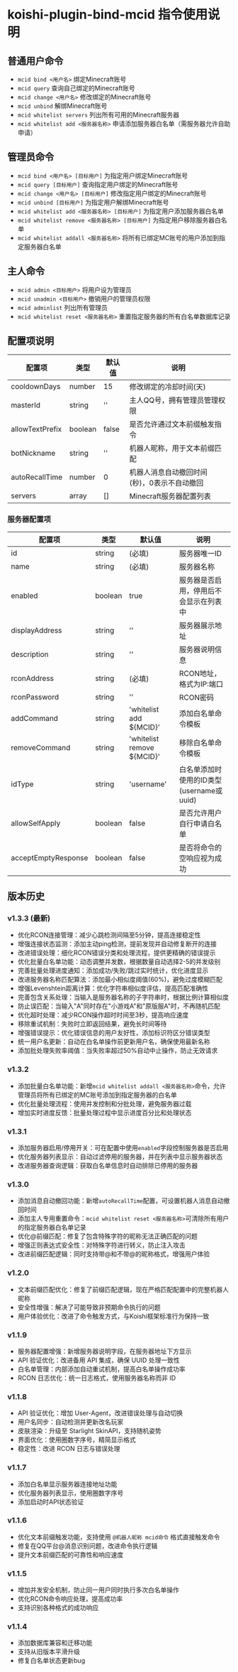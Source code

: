 # koishi-plugin-bind-mcid 指令使用说明

## 普通用户命令
- `mcid bind <用户名>` 绑定Minecraft账号
- `mcid query` 查询自己绑定的Minecraft账号
- `mcid change <用户名>` 修改绑定的Minecraft账号
- `mcid unbind` 解绑Minecraft账号
- `mcid whitelist servers` 列出所有可用的Minecraft服务器
- `mcid whitelist add <服务器名称>` 申请添加服务器白名单（需服务器允许自助申请）

## 管理员命令
- `mcid bind <用户名> [目标用户]` 为指定用户绑定Minecraft账号
- `mcid query [目标用户]` 查询指定用户绑定的Minecraft账号
- `mcid change <用户名> [目标用户]` 修改指定用户绑定的Minecraft账号
- `mcid unbind [目标用户]` 为指定用户解绑Minecraft账号
- `mcid whitelist add <服务器名称> [目标用户]` 为指定用户添加服务器白名单
- `mcid whitelist remove <服务器名称> [目标用户]` 为指定用户移除服务器白名单
- `mcid whitelist addall <服务器名称>` 将所有已绑定MC账号的用户添加到指定服务器白名单

## 主人命令
- `mcid admin <目标用户>` 将用户设为管理员
- `mcid unadmin <目标用户>` 撤销用户的管理员权限
- `mcid adminlist` 列出所有管理员
- `mcid whitelist reset <服务器名称>` 重置指定服务器的所有白名单数据库记录

## 配置项说明

| 配置项 | 类型 | 默认值 | 说明 |
|-------|-----|-------|------|
| cooldownDays | number | 15 | 修改绑定的冷却时间(天) |
| masterId | string | '' | 主人QQ号，拥有管理员管理权限 |
| allowTextPrefix | boolean | false | 是否允许通过文本前缀触发指令 |
| botNickname | string | '' | 机器人昵称，用于文本前缀匹配 |
| autoRecallTime | number | 0 | 机器人消息自动撤回时间(秒)，0表示不自动撤回 |
| servers | array | [] | Minecraft服务器配置列表 |

### 服务器配置项

| 配置项 | 类型 | 默认值 | 说明 |
|-------|-----|-------|------|
| id | string | (必填) | 服务器唯一ID |
| name | string | (必填) | 服务器名称 |
| enabled | boolean | true | 服务器是否启用，停用后不会显示在列表中 |
| displayAddress | string | '' | 服务器展示地址 |
| description | string | '' | 服务器说明信息 |
| rconAddress | string | (必填) | RCON地址，格式为IP:端口 |
| rconPassword | string | '' | RCON密码 |
| addCommand | string | 'whitelist add ${MCID}' | 添加白名单命令模板 |
| removeCommand | string | 'whitelist remove ${MCID}' | 移除白名单命令模板 |
| idType | string | 'username' | 白名单添加时使用的ID类型(username或uuid) |
| allowSelfApply | boolean | false | 是否允许用户自行申请白名单 |
| acceptEmptyResponse | boolean | false | 是否将命令的空响应视为成功 |

## 版本历史

### v1.3.3 (最新)
- 优化RCON连接管理：减少心跳检测间隔至5分钟，提高连接稳定性
- 增强连接状态监测：添加主动ping检测，提前发现并自动修复断开的连接
- 改进错误处理：细化RCON错误分类和处理流程，提供更精确的错误提示
- 优化批量白名单功能：动态调整并发数，根据数量自动选择2-5的并发级别
- 完善批量处理进度通知：添加成功/失败/跳过实时统计，优化进度显示
- 改进服务器名称匹配算法：添加最小相似度阈值(60%)，避免过度模糊匹配
- 增强Levenshtein距离计算：优化字符串相似度评估，提高匹配准确性
- 完善包含关系处理：当输入是服务器名称的子字符串时，根据比例计算相似度
- 防止误匹配：当输入"A"同时存在"小游戏A"和"原版服A"时，不再随机匹配
- 优化超时处理：减少RCON操作超时时间至3秒，提高响应速度
- 移除重试机制：失败时立即返回结果，避免长时间等待
- 增强错误提示：优化错误信息的用户友好性，添加标识符区分错误类型
- 统一用户名更新：自动在白名单操作前更新用户名，确保使用最新名称
- 添加批处理失败率阈值：当失败率超过50%自动中止操作，防止无效请求

### v1.3.2
- 添加批量白名单功能：新增`mcid whitelist addall <服务器名称>`命令，允许管理员将所有已绑定的MC账号添加到指定服务器的白名单
- 优化批量处理流程：使用并发控制和分批处理，避免服务器过载
- 增加实时进度反馈：批量处理过程中显示进度百分比和处理状态

### v1.3.1
- 添加服务器启用/停用开关：可在配置中使用`enabled`字段控制服务器是否启用
- 优化服务器列表显示：自动过滤停用的服务器，并在列表中显示服务器状态
- 改进服务器查询逻辑：获取白名单信息时自动排除已停用的服务器

### v1.3.0
- 添加消息自动撤回功能：新增`autoRecallTime`配置，可设置机器人消息自动撤回时间
- 添加主人专用重置命令：`mcid whitelist reset <服务器名称>`可清除所有用户的指定服务器白名单记录
- 优化@前缀匹配：修复了包含特殊字符的昵称无法正确匹配的问题
- 增强正则表达式安全性：对特殊字符进行转义，防止注入攻击
- 改进前缀匹配逻辑：同时支持带@和不带@的昵称格式，增强用户体验

### v1.2.0
- 文本前缀匹配优化：修复了前缀匹配逻辑，现在严格匹配配置中的完整机器人昵称
- 安全性增强：解决了可能导致非预期命令执行的问题
- 用户体验优化：改进了命令触发方式，与Koishi框架标准行为保持一致

### v1.1.9
- 服务器配置增强：新增服务器说明字段，在服务器地址下方显示
- API 验证优化：改进备用 API 集成，确保 UUID 处理一致性
- 白名单管理：内部添加自动重试机制，提高白名单操作成功率
- RCON 日志优化：统一日志格式，使用服务器名称而非 ID

### v1.1.8
- API 验证优化：增加 User-Agent，改进错误处理与自动切换
- 用户名同步：自动检测并更新改名玩家
- 皮肤渲染：升级至 Starlight SkinAPI，支持随机姿势
- 界面优化：使用圈数字序号，精简显示格式
- 稳定性：改进 RCON 日志与错误处理

### v1.1.7
- 添加白名单显示服务器连接地址功能
- 优化服务器列表显示，使用圈数字序号
- 添加启动时API状态验证

### v1.1.6
- 优化文本前缀触发功能，支持使用 `@机器人昵称 mcid命令` 格式直接触发命令
- 修复在QQ平台@消息识别问题，改进命令执行逻辑
- 提升文本前缀匹配的可靠性和响应速度

### v1.1.5
- 增加并发安全机制，防止同一用户同时执行多次白名单操作
- 优化RCON命令响应处理，提高成功率
- 支持识别各种格式的成功响应

### v1.1.4
- 添加数据库兼容和迁移功能
- 支持从旧版本平滑升级
- 修复白名单状态更新bug